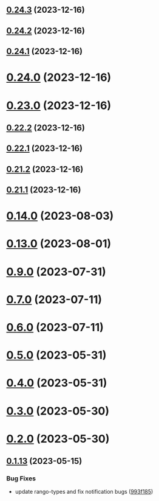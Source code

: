 ## [0.24.3](https://github.com/yeager-eren/rango-client/compare/signer-tron@0.24.2...signer-tron@0.24.3) (2023-12-16)



## [0.24.2](https://github.com/yeager-eren/rango-client/compare/signer-tron@0.24.1...signer-tron@0.24.2) (2023-12-16)



## [0.24.1](https://github.com/yeager-eren/rango-client/compare/signer-tron@0.24.0...signer-tron@0.24.1) (2023-12-16)



# [0.24.0](https://github.com/yeager-eren/rango-client/compare/signer-tron@0.23.0...signer-tron@0.24.0) (2023-12-16)



# [0.23.0](https://github.com/yeager-eren/rango-client/compare/signer-tron@0.22.2...signer-tron@0.23.0) (2023-12-16)



## [0.22.2](https://github.com/yeager-eren/rango-client/compare/signer-tron@0.22.1...signer-tron@0.22.2) (2023-12-16)



## [0.22.1](https://github.com/yeager-eren/rango-client/compare/signer-tron@0.21.2...signer-tron@0.22.1) (2023-12-16)



## [0.21.2](https://github.com/yeager-eren/rango-client/compare/signer-tron@0.21.1-next.67...signer-tron@0.21.2) (2023-12-16)



## [0.21.1](https://github.com/yeager-eren/rango-client/compare/signer-tron@0.22.0...signer-tron@0.21.1) (2023-12-16)



# [0.14.0](https://github.com/rango-exchange/rango-client/compare/signer-tron@0.13.0...signer-tron@0.14.0) (2023-08-03)



# [0.13.0](https://github.com/rango-exchange/rango-client/compare/signer-tron@0.12.0...signer-tron@0.13.0) (2023-08-01)



# [0.9.0](https://github.com/rango-exchange/rango-client/compare/signer-tron@0.8.0...signer-tron@0.9.0) (2023-07-31)



# [0.7.0](https://github.com/rango-exchange/rango-client/compare/signer-tron@0.6.0...signer-tron@0.7.0) (2023-07-11)



# [0.6.0](https://github.com/rango-exchange/rango-client/compare/signer-tron@0.5.0...signer-tron@0.6.0) (2023-07-11)



# [0.5.0](https://github.com/rango-exchange/rango-client/compare/signer-tron@0.4.0...signer-tron@0.5.0) (2023-05-31)



# [0.4.0](https://github.com/rango-exchange/rango-client/compare/signer-tron@0.3.0...signer-tron@0.4.0) (2023-05-31)



# [0.3.0](https://github.com/rango-exchange/rango-client/compare/signer-tron@0.2.0...signer-tron@0.3.0) (2023-05-30)



# [0.2.0](https://github.com/rango-exchange/rango-client/compare/signer-tron@0.1.14...signer-tron@0.2.0) (2023-05-30)



## [0.1.13](https://github.com/rango-exchange/rango-client/compare/signer-tron@0.1.12...signer-tron@0.1.13) (2023-05-15)


### Bug Fixes

* update rango-types and fix notification bugs ([993f185](https://github.com/rango-exchange/rango-client/commit/993f185e0b8c5e5e15a2c65ba2d85d1f9c8daa90))



